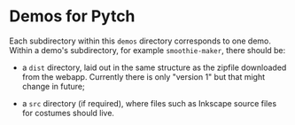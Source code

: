 # Demos for Pytch

Each subdirectory within this `demos` directory corresponds to one
demo.  Within a demo's subdirectory, for example `smoothie-maker`,
there should be:

* a `dist` directory, laid out in the same structure as the zipfile
  downloaded from the webapp.  Currently there is only "version 1" but
  that might change in future;

* a `src` directory (if required), where files such as Inkscape source
  files for costumes should live.
